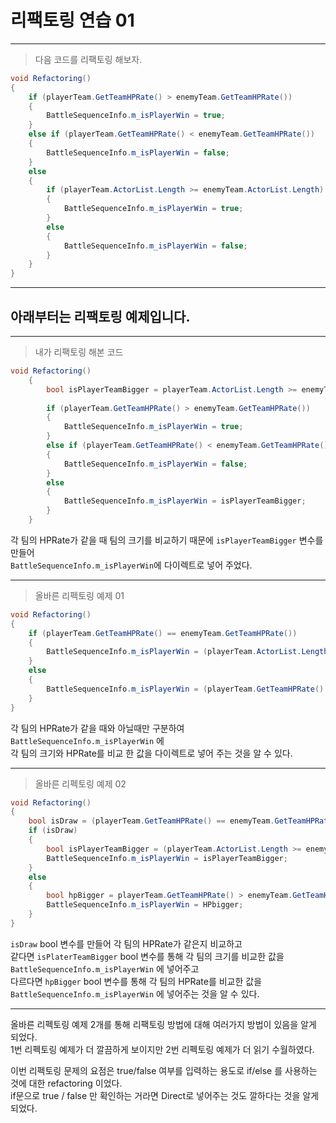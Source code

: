 # 리팩토링 연습 01

---

> 다음 코드를 리팩토링 해보자.

```C#
void Refactoring()
{
    if (playerTeam.GetTeamHPRate() > enemyTeam.GetTeamHPRate())
    {
        BattleSequenceInfo.m_isPlayerWin = true;
    }
    else if (playerTeam.GetTeamHPRate() < enemyTeam.GetTeamHPRate())
    {
        BattleSequenceInfo.m_isPlayerWin = false;
    }
    else
    {
        if (playerTeam.ActorList.Length >= enemyTeam.ActorList.Length)
        {
            BattleSequenceInfo.m_isPlayerWin = true;
        }
        else
        {
            BattleSequenceInfo.m_isPlayerWin = false;
        }
    }
}
```

---

## 아래부터는 리팩토링 예제입니다.

---


> 내가 리팩토링 해본 코드

```C#
void Refactoring()
    {
        bool isPlayerTeamBigger = playerTeam.ActorList.Length >= enemyTeam.ActorList.Length;
        
        if (playerTeam.GetTeamHPRate() > enemyTeam.GetTeamHPRate())
        {
            BattleSequenceInfo.m_isPlayerWin = true;
        }
        else if (playerTeam.GetTeamHPRate() < enemyTeam.GetTeamHPRate())
        {
            BattleSequenceInfo.m_isPlayerWin = false;
        }
        else
        {
            BattleSequenceInfo.m_isPlayerWin = isPlayerTeamBigger;
        }
    }
```

각 팀의 HPRate가 같을 때 팀의 크기를 비교하기 때문에 `isPlayerTeamBigger` 변수를 만들어  
`BattleSequenceInfo.m_isPlayerWin`에 다이렉트로 넣어 주었다.

---

> 올바른 리펙토링 예제 01

```C#
void Refactoring()
{
    if (playerTeam.GetTeamHPRate() == enemyTeam.GetTeamHPRate()) 
    {
        BattleSequenceInfo.m_isPlayerWin = (playerTeam.ActorList.Length >= enemyTeam.ActorList.Length);
    } 
    else 
    {
        BattleSequenceInfo.m_isPlayerWin = (playerTeam.GetTeamHPRate() > enemyTeam.GetTeamHPRate());
    }
}
```

각 팀의 HPRate가 같을 때와 아닐때만 구분하여 `BattleSequenceInfo.m_isPlayerWin` 에  
각 팀의 크기와 HPRate를 비교 한 값을 다이렉트로 넣어 주는 것을 알 수 있다.

---

> 올바른 리펙토링 예제 02

```C#
void Refactoring()
{
    bool isDraw = (playerTeam.GetTeamHPRate() == enemyTeam.GetTeamHPRate());
    if (isDraw) 
    {
        bool isPlayerTeamBigger = (playerTeam.ActorList.Length >= enemyTeam.ActorList.Length);
        BattleSequenceInfo.m_isPlayerWin = isPlayerTeamBigger;
    } 
    else 
    {
        bool hpBigger = playerTeam.GetTeamHPRate() > enemyTeam.GetTeamHPRate();
        BattleSequenceInfo.m_isPlayerWin = HPbigger;
    }
}
```

`isDraw` bool 변수를 만들어 각 팀의 HPRate가 같은지 비교하고  
같다면 `isPlaterTeamBigger` bool 변수를 통해 각 팀의 크기를 비교한 값을 `BattleSequenceInfo.m_isPlayerWin` 에 넣어주고  
다르다면 `hpBigger` bool 변수를 통해 각 팀의 HPRate를 비교한 값을 `BattleSequenceInfo.m_isPlayerWin` 에 넣어주는 것을 알 수 있다.  

---

올바른 리펙토링 예제 2개를 통해 리팩토링 방법에 대해 여러가지 방법이 있음을 알게 되었다.  
1번 리펙토링 예제가 더 깔끔하게 보이지만 2번 리펙토링 예제가 더 읽기 수월하였다.  

이번 리펙토링 문제의 요점은 true/false 여부를 입력하는 용도로 if/else 를 사용하는 것에 대한 refactoring 이었다.  
if문으로 true / false 만 확인하는 거라면 Direct로 넣어주는 것도 깔하다는 것을 알게 되었다.  
